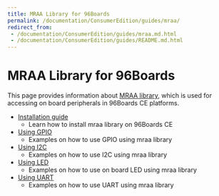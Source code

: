 ```yaml
---
title: MRAA Library for 96Boards
permalink: /documentation/ConsumerEdition/guides/mraa/
redirect_from:
 - /documentation/ConsumerEdition/guides/mraa.md.html
 - /documentation/ConsumerEdition/guides/README.md.html
---
```

# MRAA Library for 96Boards

This page provides information about [MRAA library](https://github.com/intel-iot-devkit/mraa), which is used for accessing on board
peripherals in 96Boards CE platforms.

- [Installation guide](install.md)
   - Learn how to install mraa library on 96Boards CE
- [Using GPIO](gpio/)
   - Examples on how to use GPIO using mraa library
- [Using I2C](i2c/)
   - Examples on how to use I2C using mraa library
- [Using LED](led/)
   - Examples on how to use on board LED using mraa library
- [Using UART](uart/)
   - Examples on how to use UART using mraa library
